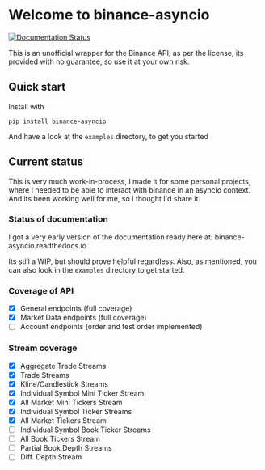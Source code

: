 # Welcome to binance-asyncio

[![Documentation Status](https://readthedocs.org/projects/binance-asyncio/badge/?version=latest)](https://binance-asyncio.readthedocs.io/en/latest/?badge=latest)

This is an unofficial wrapper for the Binance API, as per the license, its provided with no guarantee, so use it at your own risk.

## Quick start

Install with  

```
pip install binance-asyncio
```

And have a look at the `examples` directory, to get you started

## Current status

This is very much work-in-process, I made it for some personal projects, where I needed to be able to interact with binance in an asyncio
context. And its been working well for me, so I thought I'd share it. 

### Status of documentation
I got a very early version of the documentation ready here at: binance-asyncio.readthedocs.io

Its still a WIP, but should prove helpful regardless. Also, as mentioned, you can also look in the `examples` directory to get started.

### Coverage of API

- [x] General endpoints (full coverage)
- [x] Market Data endpoints (full coverage)
- [ ] Account endpoints (order and test order implemented)

### Stream coverage
- [x] Aggregate Trade Streams
- [x] Trade Streams
- [x] Kline/Candlestick Streams
- [x] Individual Symbol Mini Ticker Stream
- [x] All Market Mini Tickers Stream
- [x] Individual Symbol Ticker Streams
- [x] All Market Tickers Stream
- [ ] Individual Symbol Book Ticker Streams
- [ ] All Book Tickers Stream
- [ ] Partial Book Depth Streams
- [ ] Diff. Depth Stream